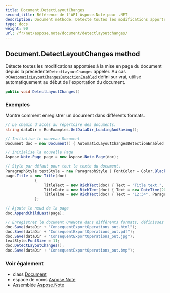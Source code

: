 ```yaml
---
title: Document.DetectLayoutChanges
second_title: Référence de l'API Aspose.Note pour .NET
description: Document méthode. Détecte toutes les modifications apportées à la mise en page du document depuis la précédenteDetectLayoutChanges appeler. Au cas oùAutomaticLayoutChangesDetectionEnabled défini sur vrai utilisé automatiquement au début de lexportation du document.
type: docs
weight: 90
url: /fr/net/aspose.note/document/detectlayoutchanges/
---
```

## Document.DetectLayoutChanges method

Détecte toutes les modifications apportées à la mise en page du document depuis la précédente`DetectLayoutChanges` appeler. Au cas où[`AutomaticLayoutChangesDetectionEnabled`](../automaticlayoutchangesdetectionenabled/) défini sur vrai, utilisé automatiquement au début de l'exportation du document.

```csharp
public void DetectLayoutChanges()
```

### Exemples

Montre comment enregistrer un document dans différents formats.

```csharp
// Le chemin d'accès au répertoire des documents.
string dataDir = RunExamples.GetDataDir_LoadingAndSaving();

// Initialise le nouveau Document
Document doc = new Document() { AutomaticLayoutChangesDetectionEnabled = false };

// Initialise la nouvelle Page
Aspose.Note.Page page = new Aspose.Note.Page(doc);

// Style par défaut pour tout le texte du document.
ParagraphStyle textStyle = new ParagraphStyle { FontColor = Color.Black, FontName = "Arial", FontSize = 10 };
page.Title = new Title(doc)
             {
                 TitleText = new RichText(doc) { Text = "Title text.", ParagraphStyle = textStyle },
                 TitleDate = new RichText(doc) { Text = new DateTime(2011, 11, 11).ToString("D", CultureInfo.InvariantCulture), ParagraphStyle = textStyle },
                 TitleTime = new RichText(doc) { Text = "12:34", ParagraphStyle = textStyle }
             };

// Ajoute le nœud de la page
doc.AppendChildLast(page);

// Enregistrez le document OneNote dans différents formats, définissez la taille de la police du texte et détectez manuellement les modifications de mise en page.
doc.Save(dataDir + "ConsequentExportOperations_out.html");            
doc.Save(dataDir + "ConsequentExportOperations_out.pdf");            
doc.Save(dataDir + "ConsequentExportOperations_out.jpg");            
textStyle.FontSize = 11;           
doc.DetectLayoutChanges();            
doc.Save(dataDir + "ConsequentExportOperations_out.bmp");
```

### Voir également

* class [Document](../)
* espace de noms [Aspose.Note](../../document/)
* Assemblée [Aspose.Note](../../../)


